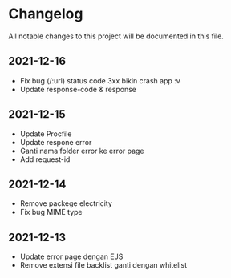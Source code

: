 # Changelog

All notable changes to this project will be documented in this file.

## 2021-12-16

- Fix bug (/:url) status code 3xx bikin crash app :v
- Update response-code & response

## 2021-12-15

- Update Procfile
- Update respone error
- Ganti nama folder error ke error page
- Add request-id

## 2021-12-14

- Remove packege electricity
- Fix bug MIME type

## 2021-12-13

- Update error page dengan EJS
- Remove extensi file backlist ganti dengan whitelist
